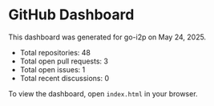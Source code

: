 # GitHub Dashboard

This dashboard was generated for go-i2p on May 24, 2025.

- Total repositories: 48
- Total open pull requests: 3
- Total open issues: 1
- Total recent discussions: 0

To view the dashboard, open `index.html` in your browser.
